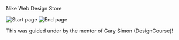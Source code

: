 Nike Web Design Store


![Start page](https://user-images.githubusercontent.com/106621740/210012255-7402f3c4-92d3-4ec3-a5fe-853c069619d0.PNG)
![End page](https://user-images.githubusercontent.com/106621740/210012257-b8c95690-3d1e-4c8e-84a8-d659f48c15d7.PNG)


This was guided under by the mentor of Gary Simon (DesignCourse)!
